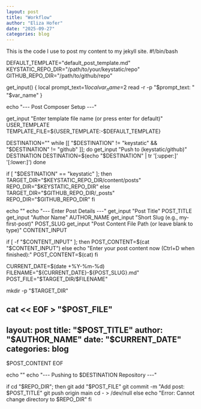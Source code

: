 ```yaml
---
layout: post
title: "Workflow"
author: "Eliza Hofer"
date: "2025-09-27"
categories: blog
---
```


This is the code I use to post my content to my jekyll site. #!/bin/bash

DEFAULT_TEMPLATE="default_post_template.md"
KEYSTATIC_REPO_DIR="/path/to/your/keystatic/repo"
GITHUB_REPO_DIR="/path/to/github/repo"

get_input() {
    local prompt_text=$1
    local var_name=$2
    read -r -p "$prompt_text: " "$var_name"
}

echo "--- Post Composer Setup ---"

get_input "Enter template file name (or press enter for default)" USER_TEMPLATE
TEMPLATE_FILE=${USER_TEMPLATE:-$DEFAULT_TEMPLATE}

DESTINATION=""
while [[ "$DESTINATION" != "keystatic" && "$DESTINATION" != "github" ]]; do
    get_input "Push to (keystatic/github)" DESTINATION
    DESTINATION=$(echo "$DESTINATION" | tr '[:upper:]' '[:lower:]')
done

if [ "$DESTINATION" == "keystatic" ]; then
    TARGET_DIR="$KEYSTATIC_REPO_DIR/content/posts"
    REPO_DIR="$KEYSTATIC_REPO_DIR"
else
    TARGET_DIR="$GITHUB_REPO_DIR/_posts"
    REPO_DIR="$GITHUB_REPO_DIR"
fi

echo ""
echo "--- Enter Post Details ---"
get_input "Post Title" POST_TITLE
get_input "Author Name" AUTHOR_NAME
get_input "Short Slug (e.g., my-first-post)" POST_SLUG
get_input "Post Content File Path (or leave blank to type)" CONTENT_INPUT

if [ -f "$CONTENT_INPUT" ]; then
    POST_CONTENT=$(cat "$CONTENT_INPUT")
else
    echo "Enter your post content now (Ctrl+D when finished):"
    POST_CONTENT=$(cat)
fi

CURRENT_DATE=$(date +%Y-%m-%d)
FILENAME="${CURRENT_DATE}-${POST_SLUG}.md"
POST_FILE="$TARGET_DIR/$FILENAME"

mkdir -p "$TARGET_DIR"

cat << EOF > "$POST_FILE"
---
layout: post
title: "$POST_TITLE"
author: "$AUTHOR_NAME"
date: "$CURRENT_DATE"
categories: blog
---

$POST_CONTENT
EOF

echo ""
echo "--- Pushing to $DESTINATION Repository ---"

if cd "$REPO_DIR"; then
    git add "$POST_FILE"
    git commit -m "Add post: $POST_TITLE"
    git push origin main
    cd - > /dev/null
else
    echo "Error: Cannot change directory to $REPO_DIR"
fi
